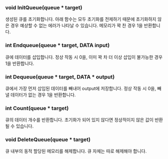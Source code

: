 ### void InitQueue(queue * target)
생성된 큐를 초기화합니다. 아래 함수는 모두 초기화를 전제하기 때문에 초기화하지 않은 경우 예상할 수 없는 에러가 나타날 수 있습니다. 메모리가 꽉 찬 경우 1을 반환합니다.

### int Endqueue(queue * target, DATA input)
큐에 데이터를 삽입합니다. 정상 작동 시 0을, 이미 꽉 차 더 이상 삽입이 불가능한 경우 1을 반환합니다.

### int Dequeue(queue * target, DATA * output)
큐에서 가장 먼저 삽입된 데이터를 빼내어 output에 저장합니다. 정상 작동 시 0을, 빼낼 데이터가 없는 경우 1을 반환합니다.

### int Count(queue * target)
큐의 데이터 개수를 반환합니다. 초기화가 되어 있지 않다면 정상적이지 않은 값이 반환될 수 있습니다.

### void DeleteQueue(queue * target)
큐 내부의 동적 할당된 메모리를 해제합니다. 큐 자체는 따로 해제해야 합니다.

